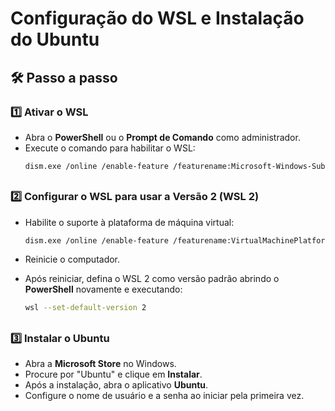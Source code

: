 <h1>
Configuração do WSL e Instalação do Ubuntu
</h1>

## 🛠️ Passo a passo

### 1️⃣ Ativar o WSL

- Abra o **PowerShell** ou o **Prompt de Comando** como administrador.
- Execute o comando para habilitar o WSL:
    ```bash
    dism.exe /online /enable-feature /featurename:Microsoft-Windows-Subsystem-Linux /all /norestart
    ```

##

### 2️⃣ Configurar o WSL para usar a Versão 2 (WSL 2)

- Habilite o suporte à plataforma de máquina virtual:
    ```bash
    dism.exe /online /enable-feature /featurename:VirtualMachinePlatform /all /norestart
    ```
- Reinicie o computador.

- Após reiniciar, defina o WSL 2 como versão padrão abrindo o **PowerShell** novamente e executando:
    ```bash
    wsl --set-default-version 2
    ```

##

### 3️⃣ Instalar o Ubuntu

- Abra a **Microsoft Store** no Windows.
- Procure por "Ubuntu" e clique em **Instalar**.
- Após a instalação, abra o aplicativo **Ubuntu**.
- Configure o nome de usuário e a senha ao iniciar pela primeira vez.


